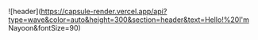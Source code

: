 ![header](https://capsule-render.vercel.app/api?type=wave&color=auto&height=300&section=header&text=Hello!%20I'm Nayoon&fontSize=90)
